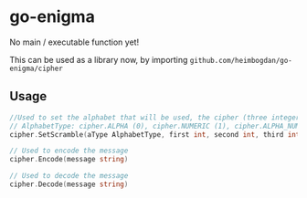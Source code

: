 # go-enigma

No main / executable function yet!

This can be used as a library now, by importing `github.com/heimbogdan/go-enigma/cipher`

## Usage

```go
//Used to set the alphabet that will be used, the cipher (three integers) and the counter used to update and change the cipher.
// AlphabetType: cipher.ALPHA (0), cipher.NUMERIC (1), cipher.ALPHA_NUMERIC (2), cipher.ALPHA_NUMERIC_SYMBOL (3)
cipher.SetScramble(aType AlphabetType, first int, second int, third int, counter int)

// Used to encode the message
cipher.Encode(message string)

// Used to decode the message
cipher.Decode(message string)
```
